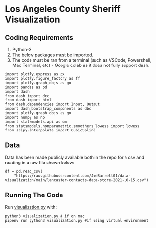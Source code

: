# Los Angeles County Sheriff Visualization

## Coding Requirements

1. Python-3
2. The below packages must be imported. 
3. The code must be ran from a terminal (such as VSCode, Powershell, Mac Terminal, etc) - Google colab as it does not fully support dash.
```
import plotly.express as px
import plotly.figure_factory as ff
import plotly.graph_objs as go
import pandas as pd
import dash
from dash import dcc
from dash import html
from dash.dependencies import Input, Output
import dash_bootstrap_components as dbc
import plotly.graph_objs as go
import numpy as np
import statsmodels.api as sm
from statsmodels.nonparametric.smoothers_lowess import lowess
from scipy.interpolate import CubicSpline
```

## Data

Data has been made publicly available both in the repo for a csv and reading in a raw file shown below:

```
df = pd.read_csv(
    "https://raw.githubusercontent.com/JoeBarrett01/data-visualization/main/lancaster-contacts-data-store-2021-10-15.csv")
```

## Running The Code

Run [visualization.py](https://github.com/JoeBarrett01/data-visualization/blob/main/visualization.py) with:
```
python3 visualization.py # if on mac
pipenv run python3 visualization.py #if using virtual environment
```

